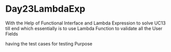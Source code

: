 # Day23LambdaExp


With the Help of  Functional Interface and Lambda Expression to solve UC13 till end which essentially is to use Lambda Function to validate all the User Fields


having the test cases for testing Purpose




